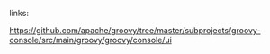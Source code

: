 

links:

https://github.com/apache/groovy/tree/master/subprojects/groovy-console/src/main/groovy/groovy/console/ui


